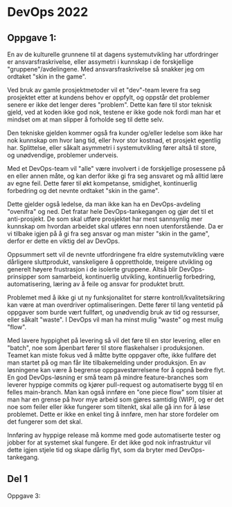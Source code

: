 # DevOps 2022

## Oppgave 1:
En av de kulturelle grunnene til at dagens systemutvikling har utfordringer er ansvarsfraskrivelse, eller assymetri i
kunnskap i de forskjellige "gruppene"/avdelingene. Med ansvarsfraskrivelse så snakker jeg om ordtaket "skin in the game".

Ved bruk av gamle prosjektmetoder vil et "dev"-team levere fra seg prosjektet etter at kundens behov er oppfylt, og
oppstår det problemer senere er ikke det lenger deres "problem". Dette kan føre til stor teknisk gjeld, ved at koden ikke
god nok, testene er ikke gode nok fordi man har et mindset om at man slipper å forholde seg til dette selv. 

Den tekniske gjelden kommer også fra kunder og/eller ledelse som ikke har nok kunnskap om hvor lang tid, eller hvor stor kostnad,
et prosjekt egentlig har. Splittelse, eller såkalt asymmetri i systemutvikling fører altså til store, og unødvendige, problemer underveis.

    
Med et DevOps-team vil "alle" være involvert i de forskjellige prosessene på en eller annen måte,
og kan derfor ikke gi fra seg ansvaret og må alltid lære av egne feil. Dette fører til økt kompetanse,
smidighet, kontinuerlig forbedring og det nevnte ordtaket "skin in the game".

Dette gjelder også ledelse, da man ikke kan ha en DevOps-avdeling "ovenifra" og ned.
Det fratar hele DevOps-tankegangen og gjør det til et anti-prosjekt. De som skal utføre prosjektet har mest 
sannsynlig mer kunnskap om hvordan arbeidet skal utføres enn noen utenforstående.
Da er vi tilbake igjen på å gi fra seg ansvar og man mister "skin in the game", derfor er dette en viktig del av DevOps.

Oppsummert sett vil de nevnte utfordringene fra eldre systemutvikling være dårligere sluttprodukt, vanskeligere å 
opprettholde, treigere utvikling og generelt høyere frustrasjon i de isolerte gruppene.
Altså blir DevOps-prinsipper som samarbeid, kontinuerlig utvikling, kontinuerlig forbedring, automatisering, læring av å feile og ansvar for
produktet brutt.

Problemet med å ikke gi ut ny funksjonalitet for større kontroll/kvalitetsikring kan være at man
overdriver optimaliseringen. Dette fører til lang ventetid på oppgaver som burde vært fullført, og unødvendig bruk av tid og ressurser,
eller såkalt "waste". I DevOps vil man ha minst mulig "waste" og mest mulig "flow". 

Med lavere hyppighet på levering så vil det føre til en stor levering, eller en "batch", noe som åpenbart fører til store flaskehalser i produksjonen.
Teamet kan miste fokus ved å måtte bytte oppgaver ofte, ikke fullføre det man startet på og man får lite tilbakemelding under produksjon.
En av løsningene kan være å begrense oppgavestørrelsene for å oppnå bedre flyt. En god DevOps-løsning er små team på mindre feature-branches som leverer hyppige commits og kjører pull-request og automatiserte bygg til en felles main-branch.
Man kan også innføre en "one piece flow" som tilsier at man har en grense på hvor
mye arbeid som gjøres samtidig (WIP), og er det noe som feiler eller ikke fungerer som tiltenkt, skal alle gå inn for å løse problemet. 
Dette er ikke en enkel ting å innføre, men har store fordeler om det fungerer som det skal.

Innføring av hyppige release må komme med gode automatiserte tester og jobber for at systemet skal fungere. Er det ikke god nok infrastruktur vil dette igjen stjele tid
og skape dårlig flyt, som da bryter med DevOps-tankegang.

## Del 1

Oppgave 3:




